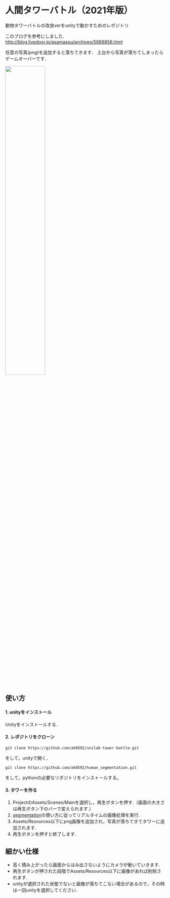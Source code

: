 # 人間タワーバトル（2021年版）
動物タワーバトルの改良verをunityで動かすためのレポジトリ

このブログを参考にしました. http://blog.livedoor.jp/asamasou/archives/5689856.html

任意の写真(png)を追加すると落ちてきます．
土台から写真が落ちてしまったらゲームオーバーです．

<img src=https://github.com/murata-lab/unilab-tower-battle/blob/master/demo.JPG width=50%>

## 使い方
#### 1. unityをインストール
Unityをインストールする.

#### 2. レポジトリをクローン
```
git clone https://github.com/ak0592/unilab-tower-battle.git
```
をして，unityで開く．  
```
git clone https://github.com/ak0592/human_segmentation.git
```
をして，pythonの必要なリポジトリをインストールする。  
#### 3. タワーを作る
1. ProjectのAssets/Scenes/Mainを選択し，再生ボタンを押す.（画面の大きさは再生ボタン下のバーで変えられます.）
2. [segmentation](https://github.com/ak0592/human_segmentation)の使い方に従ってリアルタイムの画像処理を実行.
3. Assets/Resources以下にpng画像を追加され，写真が落ちてきてタワーに追加されます.
4. 再生ボタンを押すと終了します.

## 細かい仕様
- 高く積み上がったら画面からはみ出さないようにカメラが動いていきます.
- 再生ボタンが押された段階でAssets/Resources以下に画像があれば削除されます.
- unityが選択された状態でないと画像が落ちてこない場合があるので，その時は一回unityを選択してください.
